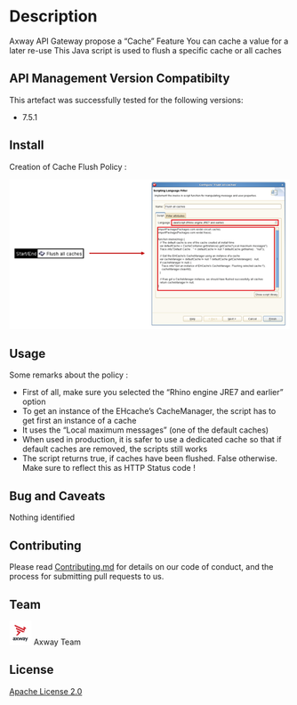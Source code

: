 # Description
Axway API Gateway propose a “Cache” Feature
You can cache a value for a later re-use
This Java script is used to flush a specific cache or all caches


## API Management Version Compatibilty
This artefact was successfully tested for the following versions:
- 7.5.1


## Install

Creation of Cache Flush Policy :

![alt text][Screenshot1] 

[Screenshot1]: https://github.com/Axway-API-Management-Plus/API-Gateway-Flush-all-caches/blob/master/Readme/Screenshot1.png  "Screenshot1" 


## Usage

Some remarks about the policy : 
- First of all, make sure you selected the “Rhino engine JRE7 and earlier” option
- To get an instance of the EHcache’s CacheManager, the script has to get first an instance of a cache
- It uses the “Local maximum messages” (one of the default caches) 
- When used in production, it is safer to use a dedicated cache so that if default caches are removed, the scripts still works
- The script returns true, if caches have been flushed. False otherwise. Make sure to reflect this as HTTP Status code ! 
   

## Bug and Caveats

Nothing identified

## Contributing

Please read [Contributing.md](https://github.com/Axway-API-Management-Plus/Common/blob/master/Contributing.md) for details on our code of conduct, and the process for submitting pull requests to us.

## Team

![alt text][Axwaylogo] Axway Team

[Axwaylogo]: https://github.com/Axway-API-Management-Plus/Common/blob/master/img/AxwayLogoSmall.png  "Axway logo"


## License
[Apache License 2.0](/LICENSE)

